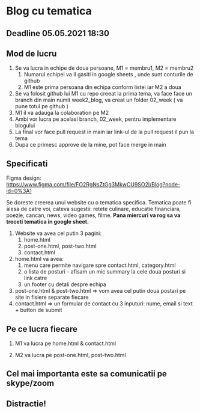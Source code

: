 # Blog cu tematica
## Deadline 05.05.2021 18:30

## Mod de lucru
1. Se va lucra in echipe de doua persoane, M1 = membru1, M2 = membru2 
    1. Numarul echipei va il gasiti in google sheets , unde sunt conturile de github
    2. M1 este prima persoana din echipa conform listei iar M2 a doua
2. Se va folosit github lui M1 cu repo creeat la prima tema, va face face un branch din main numit week2_blog, va creat un folder 02_week ( va pune totul pe github ) 
3. M1 il va adauga la colaboration pe M2 
4. Ambi vor lucra pe acelasi branch, 02_week, pentru implementare blogului
5. La final vor face pull request in main iar link-ul de la pull request il pun la tema
6. Dupa ce primesc approve de la mine, pot face merge in main

## Specificati 

Figma design: https://www.figma.com/file/FO2RgNsZtGg3MkwCU9SO2l/Blog?node-id=0%3A1

Se doreste creerea unui website cu o tematica specifica. 
Tematica poate fi alesa de catre voi, cateva sugestii: retete culinare, educatie financiara, poezie, cancan, news, video games, filme. **Pana miercuri va rog sa va treceti tematica in google sheet.**

1. Website va avea cel putin 3 pagini:
    1. home.html
    2. post-one.html, post-two.html
    4. contact.html
2. home.html va avea:
    1. menu care permite navigare spre contact.html, category.html
    2. o lista de posturi - afisam un mic summary la cele doua posturi si link catre
    3. un footer cu detali despre echipa
3. post-one.html & post-two.html =>  vom avea cel putin doua postari pe site in fisiere separate fiecare 
4. contact.html => un formular de contact cu 3 inputuri: nume, email si text + button de submit

## Pe ce lucra fiecare
1. M1 va lucra pe home.html & contact.html

2. M2 va lucra pe post-one.html, post-two.html 

## Cel mai importanta este sa comunicatii pe skype/zoom 
## Distractie!






